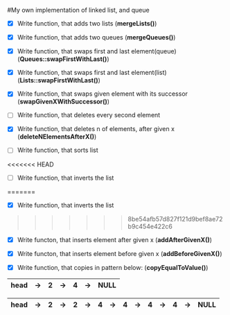 #My own implementation of linked list, and queue

- [x] Write function, that adds two lists (**mergeLists()**)

- [x] Write function, that adds two queues (**mergeQueues()**)

- [x] Write function, that swaps first and last element(queue) (**Queues::swapFirstWithLast()**)

- [x] Write function, that swaps first and last element(list) (**Lists::swapFirstWithLast()**)

- [x] Write function, that swaps given element with its successor (**swapGivenXWithSuccessor()**)

- [ ] Write function, that deletes every second element

- [x] Write function, that deletes n of elements, after given x (**deleteNElementsAfterX()**)

- [ ] Write function, that sorts list

<<<<<<< HEAD
- [ ] Write function, that inverts the list

=======
- [x] Write function, that inverts the list
 
>>>>>>> 8be54afb57d827f121d9bef8ae72b9c454e422c6
- [x] Write functon, that inserts element after given x (**addAfterGivenX()**)

- [x] Write functon, that inserts element before given x (**addBeforeGivenX()**)

- [x] Write function, that copies in pattern below: (**copyEqualToValue()**)




head | -> | 2 | -> | 4 | -> | NULL
--- | --- | --- | --- | --- | ---|---

head | -> | 2 | -> | 2 | -> | 4 | -> | 4 | ->| 4 | -> | 4 | -> | NULL
--- | --- | --- | --- | --- | --- | --- | --- | --- | --- | --- | --- | --- | --- | ---
